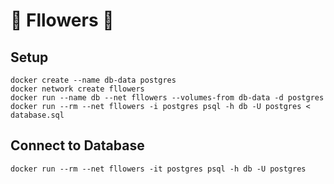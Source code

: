 # 🌺 Fllowers 🌺

## Setup

    docker create --name db-data postgres
    docker network create fllowers
    docker run --name db --net fllowers --volumes-from db-data -d postgres
    docker run --rm --net fllowers -i postgres psql -h db -U postgres < database.sql

## Connect to Database

    docker run --rm --net fllowers -it postgres psql -h db -U postgres
